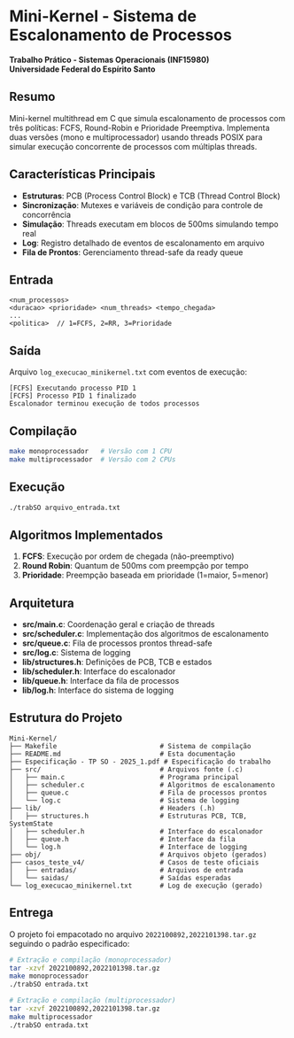 # Mini-Kernel - Sistema de Escalonamento de Processos

**Trabalho Prático - Sistemas Operacionais (INF15980)**  
**Universidade Federal do Espírito Santo**

## Resumo

Mini-kernel multithread em C que simula escalonamento de processos com três políticas: FCFS, Round-Robin e Prioridade Preemptiva. Implementa duas versões (mono e multiprocessador) usando threads POSIX para simular execução concorrente de processos com múltiplas threads.

## Características Principais

- **Estruturas**: PCB (Process Control Block) e TCB (Thread Control Block)
- **Sincronização**: Mutexes e variáveis de condição para controle de concorrência
- **Simulação**: Threads executam em blocos de 500ms simulando tempo real
- **Log**: Registro detalhado de eventos de escalonamento em arquivo
- **Fila de Prontos**: Gerenciamento thread-safe da ready queue

## Entrada

```
<num_processos>
<duracao> <prioridade> <num_threads> <tempo_chegada>
...
<politica>  // 1=FCFS, 2=RR, 3=Prioridade
```

## Saída

Arquivo `log_execucao_minikernel.txt` com eventos de execução:
```
[FCFS] Executando processo PID 1
[FCFS] Processo PID 1 finalizado
Escalonador terminou execução de todos processos
```

## Compilação

```bash
make monoprocessador   # Versão com 1 CPU
make multiprocessador  # Versão com 2 CPUs
```

## Execução

```bash
./trabSO arquivo_entrada.txt
```

## Algoritmos Implementados

1. **FCFS**: Execução por ordem de chegada (não-preemptivo)
2. **Round Robin**: Quantum de 500ms com preempção por tempo
3. **Prioridade**: Preempção baseada em prioridade (1=maior, 5=menor)

## Arquitetura

- **src/main.c**: Coordenação geral e criação de threads
- **src/scheduler.c**: Implementação dos algoritmos de escalonamento
- **src/queue.c**: Fila de processos prontos thread-safe
- **src/log.c**: Sistema de logging
- **lib/structures.h**: Definições de PCB, TCB e estados
- **lib/scheduler.h**: Interface do escalonador
- **lib/queue.h**: Interface da fila de processos
- **lib/log.h**: Interface do sistema de logging

## Estrutura do Projeto

```
Mini-Kernel/
├── Makefile                          # Sistema de compilação
├── README.md                         # Esta documentação
├── Especificação - TP SO - 2025_1.pdf # Especificação do trabalho
├── src/                              # Arquivos fonte (.c)
│   ├── main.c                        # Programa principal
│   ├── scheduler.c                   # Algoritmos de escalonamento
│   ├── queue.c                       # Fila de processos prontos
│   └── log.c                         # Sistema de logging
├── lib/                              # Headers (.h)
│   ├── structures.h                  # Estruturas PCB, TCB, SystemState
│   ├── scheduler.h                   # Interface do escalonador
│   ├── queue.h                       # Interface da fila
│   └── log.h                         # Interface de logging
├── obj/                              # Arquivos objeto (gerados)
├── casos_teste_v4/                   # Casos de teste oficiais
│   ├── entradas/                     # Arquivos de entrada
│   └── saidas/                       # Saídas esperadas
└── log_execucao_minikernel.txt       # Log de execução (gerado)
```

## Entrega

O projeto foi empacotado no arquivo `2022100892,2022101398.tar.gz` seguindo o padrão especificado:

```bash
# Extração e compilação (monoprocessador)
tar -xzvf 2022100892,2022101398.tar.gz
make monoprocessador
./trabSO entrada.txt

# Extração e compilação (multiprocessador)
tar -xzvf 2022100892,2022101398.tar.gz
make multiprocessador
./trabSO entrada.txt
```
